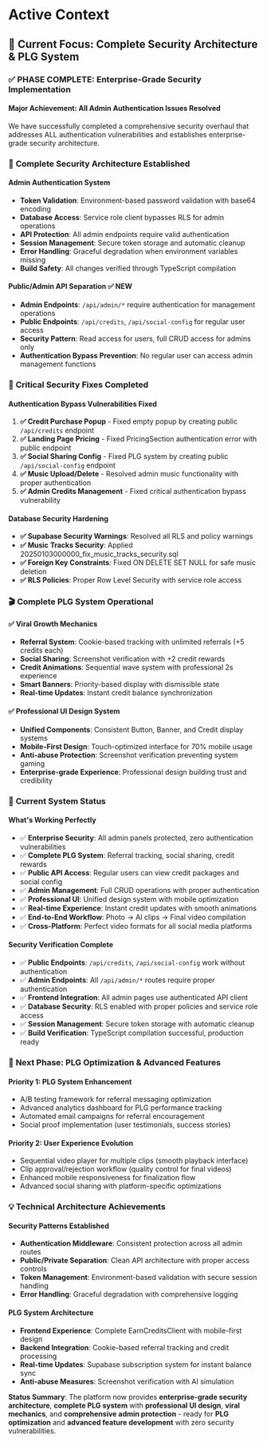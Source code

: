 # Active Context

## 🎯 Current Focus: Complete Security Architecture & PLG System

### **✅ PHASE COMPLETE: Enterprise-Grade Security Implementation**

#### **Major Achievement: All Admin Authentication Issues Resolved** 
We have successfully completed a comprehensive security overhaul that addresses ALL authentication vulnerabilities and establishes enterprise-grade security architecture.

### 🔐 **Complete Security Architecture Established**

#### **Admin Authentication System**
- **Token Validation**: Environment-based password validation with base64 encoding
- **Database Access**: Service role client bypasses RLS for admin operations  
- **API Protection**: All admin endpoints require valid authentication
- **Session Management**: Secure token storage and automatic cleanup
- **Error Handling**: Graceful degradation when environment variables missing
- **Build Safety**: All changes verified through TypeScript compilation

#### **Public/Admin API Separation** ✅ NEW
- **Admin Endpoints**: `/api/admin/*` require authentication for management operations
- **Public Endpoints**: `/api/credits`, `/api/social-config` for regular user access  
- **Security Pattern**: Read access for users, full CRUD access for admins only
- **Authentication Bypass Prevention**: No regular user can access admin management functions

### 🚨 **Critical Security Fixes Completed**

#### **Authentication Bypass Vulnerabilities Fixed**
1. **✅ Credit Purchase Popup** - Fixed empty popup by creating public `/api/credits` endpoint
2. **✅ Landing Page Pricing** - Fixed PricingSection authentication error with public endpoint
3. **✅ Social Sharing Config** - Fixed PLG system by creating public `/api/social-config` endpoint
4. **✅ Music Upload/Delete** - Resolved admin music functionality with proper authentication
5. **✅ Admin Credits Management** - Fixed critical authentication bypass vulnerability

#### **Database Security Hardening**
- **✅ Supabase Security Warnings**: Resolved all RLS and policy warnings
- **✅ Music Tracks Security**: Applied 20250103000000_fix_music_tracks_security.sql
- **✅ Foreign Key Constraints**: Fixed ON DELETE SET NULL for safe music deletion
- **✅ RLS Policies**: Proper Row Level Security with service role access

### 🎬 **Complete PLG System Operational**

#### **✅ Viral Growth Mechanics**
- **Referral System**: Cookie-based tracking with unlimited referrals (+5 credits each)
- **Social Sharing**: Screenshot verification with +2 credit rewards  
- **Credit Animations**: Sequential wave system with professional 2s experience
- **Smart Banners**: Priority-based display with dismissible state
- **Real-time Updates**: Instant credit balance synchronization

#### **✅ Professional UI Design System**
- **Unified Components**: Consistent Button, Banner, and Credit display systems
- **Mobile-First Design**: Touch-optimized interface for 70% mobile usage
- **Anti-abuse Protection**: Screenshot verification preventing system gaming
- **Enterprise-grade Experience**: Professional design building trust and credibility

### 🔄 **Current System Status**

#### **What's Working Perfectly**
- ✅ **Enterprise Security**: All admin panels protected, zero authentication vulnerabilities
- ✅ **Complete PLG System**: Referral tracking, social sharing, credit rewards
- ✅ **Public API Access**: Regular users can view credit packages and social config
- ✅ **Admin Management**: Full CRUD operations with proper authentication
- ✅ **Professional UI**: Unified design system with mobile optimization
- ✅ **Real-time Experience**: Instant credit updates with smooth animations
- ✅ **End-to-End Workflow**: Photo → AI clips → Final video compilation
- ✅ **Cross-Platform**: Perfect video formats for all social media platforms

#### **Security Verification Complete**
- ✅ **Public Endpoints**: `/api/credits`, `/api/social-config` work without authentication
- ✅ **Admin Endpoints**: All `/api/admin/*` routes require proper authentication
- ✅ **Frontend Integration**: All admin pages use authenticated API client
- ✅ **Database Security**: RLS enabled with proper policies and service role access
- ✅ **Session Management**: Secure token storage with automatic cleanup
- ✅ **Build Verification**: TypeScript compilation successful, production ready

### 🚀 **Next Phase: PLG Optimization & Advanced Features**

#### **Priority 1: PLG System Enhancement**
- A/B testing framework for referral messaging optimization
- Advanced analytics dashboard for PLG performance tracking  
- Automated email campaigns for referral encouragement
- Social proof implementation (user testimonials, success stories)

#### **Priority 2: User Experience Evolution**
- Sequential video player for multiple clips (smooth playback interface)
- Clip approval/rejection workflow (quality control for final videos)
- Enhanced mobile responsiveness for finalization flow
- Advanced social sharing with platform-specific optimizations

### 💡 **Technical Architecture Achievements**

#### **Security Patterns Established**
- **Authentication Middleware**: Consistent protection across all admin routes
- **Public/Private Separation**: Clean API architecture with proper access controls
- **Token Management**: Environment-based validation with secure session handling
- **Error Handling**: Graceful degradation with comprehensive logging

#### **PLG System Architecture**
- **Frontend Experience**: Complete EarnCreditsClient with mobile-first design
- **Backend Integration**: Cookie-based referral tracking and credit processing
- **Real-time Updates**: Supabase subscription system for instant balance sync
- **Anti-abuse Measures**: Screenshot verification with AI simulation

**Status Summary**: The platform now provides **enterprise-grade security architecture**, **complete PLG system** with **professional UI design**, **viral mechanics**, and **comprehensive admin protection** - ready for **PLG optimization** and **advanced feature development** with zero security vulnerabilities. 